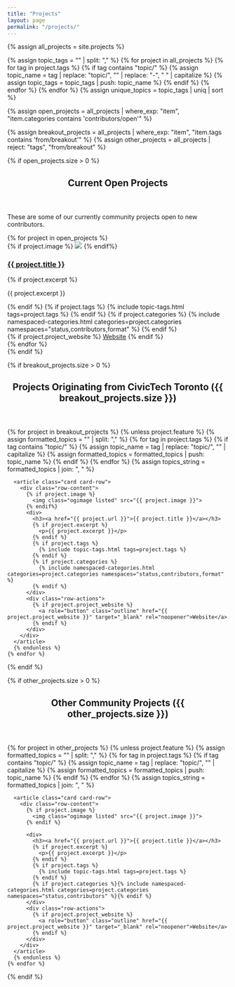 ```yaml
---
title: "Projects"
layout: page
permalink: "/projects/"
---
```


{% assign all_projects = site.projects %}

<!-- Extract unique topics -->
{% assign topic_tags = "" | split: "," %}
{% for project in all_projects %}
  {% for tag in project.tags %}
    {% if tag contains "topic/" %}
      {% assign topic_name = tag | replace: "topic/", "" | replace: "-", " " | capitalize %}
      {% assign topic_tags = topic_tags | push: topic_name %}
    {% endif %}
  {% endfor %}
{% endfor %}
{% assign unique_topics = topic_tags | uniq | sort %}

<!-- Featured Projects -->
{% assign open_projects = all_projects | where_exp: "item", "item.categories contains 'contributors/open'" %}

<!-- Split Breakout and Other Projects -->
{% assign breakout_projects = all_projects | where_exp: "item", "item.tags contains 'from/breakout'" %}
{% assign other_projects = all_projects | reject: "tags", "from/breakout" %}

<!-- Featured Projects -->
{% if open_projects.size > 0 %}
<section>
  <header>
    <h2 id="featured">Current Open Projects</h2>
  </header>
  <p>These are some of our currently community projects open to new contributors.</p>

  <div class="card-grid">
    {% for project in open_projects %}
      <article class="card">
        {% if project.image %}
            <img class="ogimage listed" src="{{ project.image }}">
          {% endif%}
        <div class="card-body">
          <h3><a href="{{ project.url }}">{{ project.title }}</a></h3>
          {% if project.excerpt %}
            <p>{{ project.excerpt }}</p>
          {% endif %}
          {% if project.tags %}
            {% include topic-tags.html tags=project.tags %}
          {% endif %}
          {% if project.categories %}
            {% include namespaced-categories.html categories=project.categories namespaces="status,contributors,format" %}
          {% endif %}
        </div>
        <div class="card-footer">
          {% if project.project_website %}
            <a role="button" class="outline" href="{{ project.project_website }}" target="_blank" rel="noopener">Website</a>
          {% endif %}
        </div>
      </article>
    {% endfor %}
  </div>
</section>
{% endif %}


<!-- Projects Originating from CivicTech Toronto -->
{% if breakout_projects.size > 0 %}
<section>
  <header class="sticky">
    <h2 id="breakout">Projects Originating from CivicTech Toronto ({{ breakout_projects.size }})</h2>
  </header>
  <div class="card-list">
    {% for project in breakout_projects %}
      {% unless project.feature %}
      {% assign formatted_topics = "" | split: "," %}
      {% for tag in project.tags %}
        {% if tag contains "topic/" %}
          {% assign topic_name = tag | replace: "topic/", "" | capitalize %}
          {% assign formatted_topics = formatted_topics | push: topic_name %}
        {% endif %}
      {% endfor %}
      {% assign topics_string = formatted_topics | join: ", " %}

      <article class="card card-row">
        <div class="row-content">
          {% if project.image %}
            <img class="ogimage listed" src="{{ project.image }}">
          {% endif%}
          <div>
            <h3><a href="{{ project.url }}">{{ project.title }}</a></h3>
            {% if project.excerpt %}
              <p>{{ project.excerpt }}</p>
            {% endif %}
            {% if project.tags %}
              {% include topic-tags.html tags=project.tags %}
            {% endif %}
            {% if project.categories %}
              {% include namespaced-categories.html categories=project.categories namespaces="status,contributors,format" %}
            {% endif %}
          </div>
          <div class="row-actions">
            {% if project.project_website %}
              <a role="button" class="outline" href="{{ project.project_website }}" target="_blank" rel="noopener">Website</a>
            {% endif %}
          </div>
        </div>
      </article>
      {% endunless %}
    {% endfor %}
  </div>
</section>
{% endif %}

<!-- Other Community Projects -->
{% if other_projects.size > 0 %}
<section>
  <header class="sticky">
    <h2 id="community">Other Community Projects ({{ other_projects.size }})</h2>
  </header>
  <div class="card-list">
    {% for project in other_projects %}
      {% unless project.feature %}
      {% assign formatted_topics = "" | split: "," %}
      {% for tag in project.tags %}
        {% if tag contains "topic/" %}
          {% assign topic_name = tag | replace: "topic/", "" | capitalize %}
          {% assign formatted_topics = formatted_topics | push: topic_name %}
        {% endif %}
      {% endfor %}
      {% assign topics_string = formatted_topics | join: ", " %}

      <article class="card card-row">
        <div class="row-content">
          {% if project.image %}
            <img class="ogimage listed" src="{{ project.image }}">
          {% endif %}

          <div>
            <h3><a href="{{ project.url }}">{{ project.title }}</a></h3>
            {% if project.excerpt %}
              <p>{{ project.excerpt }}</p>
            {% endif %}
            {% if project.tags %}
              {% include topic-tags.html tags=project.tags %}
            {% endif %}
            {% if project.categories %}{% include namespaced-categories.html categories=project.categories namespaces="status,contributors" %}{% endif %}
          </div>
          <div class="row-actions">
            {% if project.project_website %}
              <a role="button" class="outline" href="{{ project.project_website }}" target="_blank" rel="noopener">Website</a>
            {% endif %}
          </div>
        </div>
      </article>
      {% endunless %}
    {% endfor %}
  </div>
</section>
{% endif %}
